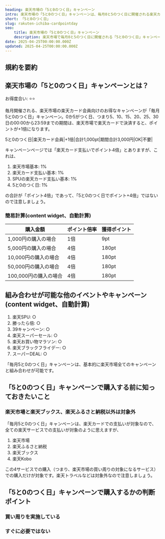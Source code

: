 ```yaml
---
heading: 楽天市場の「5と0のつく日」キャンペーン
intro: 楽天市場の「5と0のつく日」キャンペーンは、毎月0と5のつく日に開催される楽天カード支払いでのポイントアップ・キャンペーンデーです。合計3,000円以上でポイント3倍になるほか、ショップ限定ポイントアップなど、実は非常にお得なキャンペーンです。
short: 「5と0のつく日」
slug: rakuten-ichiba-cardpointday
seo:
    title: 楽天市場の「5と0のつく日」キャンペーン
    description: 楽天市場で毎月0と5のつく日に開催される「5と0のつく日」キャンペーンについて解説。特典内容やお得度合い、他のキャンペーンとの違いなど。
date: 2025-04-25T00:00:00.000Z
updated: 2025-04-25T00:00:00.000Z
---
```


## 規約を要約

## 楽天市場の「5と0のつく日」キャンペーンとは？

お得度合い: ⭐️⭐️

毎月開催される、楽天市場の楽天カード会員向けのお得なキャンペーンが「毎月5と0のつく日」キャンペーン。0か5がつく日、つまり5、10、15、20、25、30日の00:00から23:59までの期間は、楽天市場で楽天カードで決済すると、ポイントが+1倍になります。

5と0のつく日|楽天カード会員|+1倍|合計1,000pt|期間合計3,000円|OK|不要|

キャンペーンページでは「楽天カード支払いでポイント4倍」とありますが、これは、

1. 楽天市場基本: 1%
2. 楽天カード支払い基本: 1%
3. SPUの楽天カード支払い基本: 1%
4. 5と0のつく日: 1%

の合計が「ポイント4倍」であって、「5と0のつく日でポイント+4倍」ではないので注意しましょう。

### 簡易計算(content widget、自動計算)

|購入金額|ポイント倍率|獲得ポイント|
|---|---|---|
1,000円の購入の場合|1倍|9pt|
5,000円の購入の場合|4倍|180pt|
10,000円の購入の場合|4倍|180pt|
50,000円の購入の場合|4倍|180pt|
100,000円の購入の場合|4倍|180pt|

## 組み合わせが可能な他のイベントやキャンペーン(content widget、自動計算)

1. 楽天SPU: ○
2. 勝ったら倍: ○
3. 39キャンペーン: ○
4. 楽天スーパーセール: ○
5. 楽天お買い物マラソン: ○
6. 楽天ブラックフライデー: ○
7. スーパーDEAL: ○

「毎月5と0のつく日」キャンペーンは、基本的に楽天市場全てのキャンペーンと組み合わせが可能です。

## 「5と0のつく日」キャンペーンで購入する前に知っておきたいこと

### 楽天市場と楽天ブックス、楽天ふるさと納税以外は対象外

「毎月5と0のつく日」キャンペーンは、楽天カードでの支払いが対象なので、全ての楽天サービスでの支払いが対象のように思えますが、

1. 楽天市場
2. 楽天ふるさと納税
3. 楽天ブックス
4. 楽天Kobo

この4サービスでの購入（つまり、楽天市場の買い周りの対象になるサービス）での購入だけが対象です。楽天トラベルなどは対象外なので注意しましょう。

## 「5と0のつく日」キャンペーンで購入するかの判断ポイント

### 買い周りを実施している
### すぐに必要ではない






